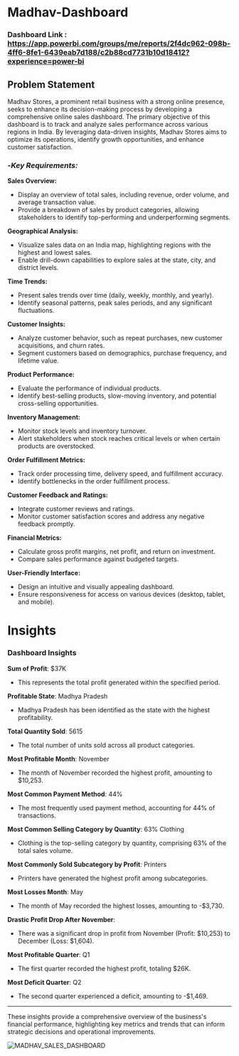 
# **Madhav-Dashboard**

### Dashboard Link : https://app.powerbi.com/groups/me/reports/2f4dc962-098b-4ff6-8fe1-6439eab7d188/c2b88cd7731b10d18412?experience=power-bi

## Problem Statement

Madhav Stores, a prominent retail business with a strong online presence, seeks to enhance its decision-making process by developing a comprehensive online sales dashboard. The primary objective of this dashboard is to track and analyze sales performance across various regions in India. By leveraging data-driven insights, Madhav Stores aims to optimize its operations, identify growth opportunities, and enhance customer satisfaction.



### -*Key Requirements:*



**Sales Overview:**
- Display an overview of total sales, including revenue, order volume, and average transaction value.
- Provide a breakdown of sales by product categories, allowing stakeholders to identify top-performing and underperforming segments.

**Geographical Analysis:**
- Visualize sales data on an India map, highlighting regions with the highest and lowest sales.
- Enable drill-down capabilities to explore sales at the state, city, and district levels.

**Time Trends:**
- Present sales trends over time (daily, weekly, monthly, and yearly).
- Identify seasonal patterns, peak sales periods, and any significant fluctuations.

**Customer Insights:**
- Analyze customer behavior, such as repeat purchases, new customer acquisitions, and churn rates.
- Segment customers based on demographics, purchase frequency, and lifetime value.

**Product Performance:**
- Evaluate the performance of individual products.
- Identify best-selling products, slow-moving inventory, and potential cross-selling opportunities.

**Inventory Management:**
- Monitor stock levels and inventory turnover.
- Alert stakeholders when stock reaches critical levels or when certain products are overstocked.

**Order Fulfillment Metrics:**
- Track order processing time, delivery speed, and fulfillment accuracy.
- Identify bottlenecks in the order fulfillment process.

**Customer Feedback and Ratings:**
- Integrate customer reviews and ratings.
- Monitor customer satisfaction scores and address any negative feedback promptly.

**Financial Metrics:**
- Calculate gross profit margins, net profit, and return on investment.
- Compare sales performance against budgeted targets.

**User-Friendly Interface:**
- Design an intuitive and visually appealing dashboard.
- Ensure responsiveness for access on various devices (desktop, tablet, and mobile).



# Insights

### Dashboard Insights

**Sum of Profit**: $37K
 - This represents the total profit generated within the specified period.

**Profitable State**: Madhya Pradesh
 - Madhya Pradesh has been identified as the state with the highest profitability.

**Total Quantity Sold**: 5615
 - The total number of units sold across all product categories.

**Most Profitable Month**: November
 - The month of November recorded the highest profit, amounting to $10,253.

**Most Common Payment Method**: 44%
 - The most frequently used payment method, accounting for 44% of transactions.

**Most Common Selling Category by Quantity**: 63% Clothing
 - Clothing is the top-selling category by quantity, comprising 63% of the total sales volume.

**Most Commonly Sold Subcategory by Profit**: Printers
 - Printers have generated the highest profit among subcategories.

**Most Losses Month**: May
 - The month of May recorded the highest losses, amounting to -$3,730.

**Drastic Profit Drop After November**:
 - There was a significant drop in profit from November (Profit: $10,253) to December (Loss: $1,604).

**Most Profitable Quarter**: Q1
 - The first quarter recorded the highest profit, totaling $26K.

**Most Deficit Quarter**: Q2
 - The second quarter experienced a deficit, amounting to -$1,469.

---

These insights provide a comprehensive overview of the business's financial performance, highlighting key metrics and trends that can inform strategic decisions and operational improvements.        

![MADHAV_SALES_DASHBOARD](https://github.com/divyanshu-mehra/Madhav-Dashboard/assets/162669686/001eb6be-11c2-4858-88d9-728bf6bd7698)
